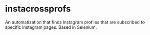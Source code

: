 # instacrossprofs
An automatization that finds Instagram profiles that are subscribed to specific Instagram pages. Based in Selenium.
